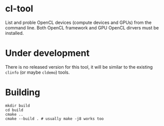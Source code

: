 # cl-tool
List and proble OpenCL devices (compute devices and GPUs) from the command line. Both OpenCL framework and GPU OpenCL dirvers must be installed.

# Under development
There is no released version for this tool, it will be similar to the existing `clinfo` (or maybe `cldemo`) tools.

# Building
    mkdir build
    cd build
    cmake ..
    cmake --build .	# usually make -j8 works too
